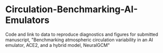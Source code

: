 # Circulation-Benchmarking-AI-Emulators
Code and link to data to reproduce diagnostics and figures for submitted manuscript, "Benchmarking atmospheric circulation variability in an AI emulator, ACE2, and a hybrid model, NeuralGCM"
